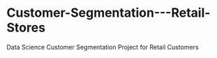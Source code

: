 # Customer-Segmentation---Retail-Stores
Data Science Customer Segmentation Project for Retail Customers
